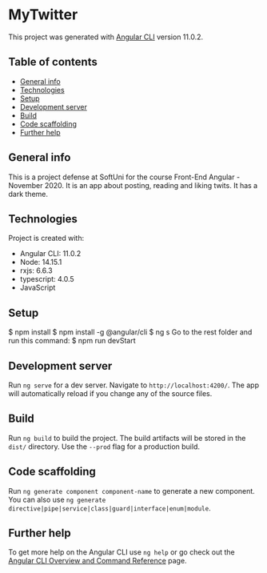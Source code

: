 # MyTwitter
This project was generated with [Angular CLI](https://github.com/angular/angular-cli) version 11.0.2.

## Table of contents
* [General info](#general-info)
* [Technologies](#technologies)
* [Setup](#setup)
* [Development server](#development-server)
* [Build](#build)
* [Code scaffolding](#code-scaffolding)
* [Further help](#further-help)

## General info
This is a project defense at SoftUni for the course Front-End Angular - November 2020. It is an app about posting, reading and liking twits. It has a dark theme.

## Technologies
Project is created with:
* Angular CLI: 11.0.2
* Node: 14.15.1
* rxjs: 6.6.3
* typescript: 4.0.5
* JavaScript

## Setup
$ npm install
$ npm install -g @angular/cli 
$ ng s
Go to the rest folder and run this command:
$ npm run devStart

## Development server
Run `ng serve` for a dev server. Navigate to `http://localhost:4200/`. The app will automatically reload if you change any of the source files.

## Build
Run `ng build` to build the project. The build artifacts will be stored in the `dist/` directory. Use the `--prod` flag for a production build.

## Code scaffolding
Run `ng generate component component-name` to generate a new component. You can also use `ng generate directive|pipe|service|class|guard|interface|enum|module`.

## Further help
To get more help on the Angular CLI use `ng help` or go check out the [Angular CLI Overview and Command Reference](https://angular.io/cli) page.
